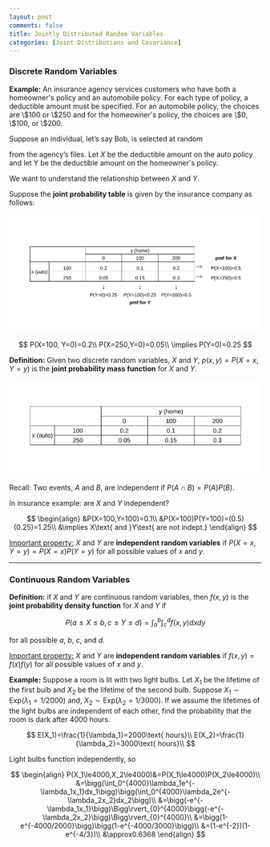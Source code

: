 ```yaml
---
layout: post
comments: false
title: Jointly Distributed Random Variables
categories: [Joint Distributions and Covariance]
---
```


### **Discrete Random Variables**

**Example:** An insurance agency services customers who have
both a homeowner's policy and an automobile policy. For each
type of policy, a deductible amount must be specified. For an
automobile policy, the choices are \\\$100 or \\\$250 and for the
homeowner's policy, the choices are \\\$0, \\\$100, or \\\$200.

Suppose an individual, let’s say Bob, is selected at random

from the agency’s files. Let $X$ be the deductible amount on
the auto policy and let Y be the deductible amount on the
homeowner's policy.

We want to understand the relationship between $X$ and $Y$.

Suppose the **joint probability table** is given by the insurance company as follows:

![png](\assets\images\notes\2022-07-15-jointly-distributed-random-variables-1.png)

$$
  P(X=100, Y=0)=0.2\\
  P(X=250,Y=0)=0.05\\
  \implies P(Y=0)=0.25
$$

**Definition:** Given two discrete random variables, $X$ and $Y$, $p(x,y)=P(X=x,Y=y)$ is the **joint probability mass function** for $X$ and $Y$.

![png](\assets\images\notes\2022-07-15-jointly-distributed-random-variables-2.png)

Recall: Two events, $A$ and $B$, are independent if $P(A\cap B)=P(A)P(B)$.

In insurance example: are $X$ and $Y$ independent?

$$
  \begin{align}
    &P(X=100,Y=100)=0.1\\
    &P(X=100)P(Y=100)=(0.5)(0.25)=1.25\\
    &\implies X\text{ and }Y\text{ are not indept.}
  \end{align}
$$

<u>Important property:</u> $X$ and $Y$ are **independent random variables** if $P(X=x,Y=y)=P(X=x)P(Y=y)$ for all possible values of $x$ and $y$.

---

### **Continuous Random Variables**

**Definition:** if $X$ and $Y$ are continuous random variables, then $f(x,y)$ is the **joint probability density function** for $X$ and $Y$ if

$$
  P(a\le X\le b,c\le Y\le d)=\int_{a}^{b}\int_{c}^{d}f(x,y)dxdy
$$

for all possible $a$, $b$, $c$, and $d$.

<u>Important property:</u> $X$ and $Y$ are **independent random variables** if $f(x,y)=f(x)f(y)$ for all possible values of $x$ and $y$.

**Example:** Suppose a room is lit with two light bulbs. Let $X_1$ be the lifetime of the first bulb and $X_2$ be the lifetime of the second bulb. Suppose $X_1\sim\text{Exp}(\lambda_1=1/2000)$ and, $X_2\sim\text{Exp}(\lambda_2=1/3000)$. If we assume the lifetimes of the light bulbs are independent of each other, find the probability that the room is dark after 4000 hours.

$$
  E(X_1)=\frac{1}{\lambda_1}=2000\text{ hours}\\
  E(X_2)=\frac{1}{\lambda_2}=3000\text{ hours}\\
$$

Light bulbs function independently, so

$$
  \begin{align}
    P(X_1\le4000,X_2\le4000)&=P(X_1\le4000)P(X_2\le4000)\\
    &=\bigg(\int_0^{4000}\lambda_1e^{-\lambda_1x_1}dx_1\bigg)\bigg(\int_0^{4000}\lambda_2e^{-\lambda_2x_2}dx_2\bigg)\\
    &=\bigg(-e^{-\lambda_1x_1}\bigg)\Bigg\rvert_{0}^{4000}\bigg(-e^{-\lambda_2x_2}\bigg)\Bigg\rvert_{0}^{4000}\\
    &=\bigg(1-e^{-4000/2000}\bigg)\bigg(1-e^{-4000/3000}\bigg)\\
    &=(1-e^{-2})(1-e^{-4/3})\\
    &\approx0.6368
  \end{align}
$$